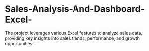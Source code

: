 # Sales-Analysis-And-Dashboard-Excel-
The project leverages various Excel features to analyze sales data, providing key insights into sales trends, performance, and growth opportunities.
